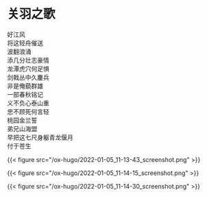 # 关羽之歌


<p class="verse">

好江风<br />
将这轻舟催送<br />
波翻浪涌<br />
添几分壮志豪情<br />
龙潭虎穴何足惧<br />
剑戟丛中久鏖兵<br />
非是俺藐群雄<br />
一部春秋铭记<br />
义不负心泰山重<br />
忠不顾死何言轻<br />
桃园金兰誓<br />
弟兄山海盟<br />
早把这七尺身躯青龙偃月<br />
付于苍生<br />

</p>

{{< figure src="/ox-hugo/2022-01-05_11-13-43_screenshot.png" >}}

{{< figure src="/ox-hugo/2022-01-05_11-14-15_screenshot.png" >}}

{{< figure src="/ox-hugo/2022-01-05_11-14-30_screenshot.png" >}}

